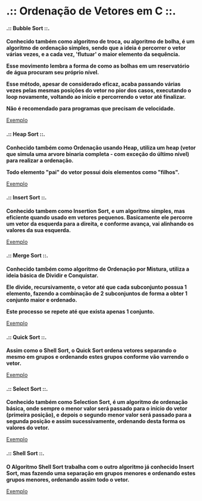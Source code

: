 # .:: Ordenação de Vetores em C ::.

#### .:: Bubble Sort ::.
<p></p>
<p><strong>Conhecido também como algoritmo de troca, ou algoritmo de bolha, é um algoritmo de ordenação simples, sendo que a ideia é percorrer o vetor várias vezes, e a cada vez, 'flutuar' o maior elemento da sequência.</strong></p>
<p><strong>Esse movimento lembra a forma de como as bolhas em um reservatório de água procuram seu próprio nível.</strong></p>
<p><strong>Esse método, apesar de considerado eficaz, acaba passando várias vezes pelas mesmas posições do vetor no pior dos casos, executando o loop novamente, voltando ao início e percorrendo o vetor até finalizar.</strong></p>
<p><strong>Não é recomendado para programas que precisam de velocidade.</strong></p>

[Exemplo](./Exemplos/bubble_sort.c)

#### .:: Heap Sort ::.
<p></p>
<p><strong>Conhecido também como Ordenação usando Heap, utiliza um heap (vetor que simula uma arvore binaria completa - com exceção do último nível) para realizar a ordenação.</strong></p>
<p><strong>Todo elemento "pai" do vetor possui dois elementos como "filhos".</strong></p>

[Exemplo](./Exemplos/heap_sort.c)

#### .:: Insert Sort ::.
<p></p>
<p><strong>Conhecido tambem como Insertion Sort, e um algoritmo simples, mas eficiente quando usado em vetores pequenos. Basicamente ele percorre um vetor da esquerda para a direita, e conforme avança, vai alinhando os valores da sua esquerda.</strong></p>

[Exemplo](./Exemplos/insert_sort.c)

#### .:: Merge Sort ::.
<p></p>
<p><strong>Conhecido também como algoritmo de Ordenação por Mistura, utiliza a ideia básica de Dividir e Conquistar.</strong></p>
<p><strong>Ele divide, recursivamente, o vetor até que cada subconjunto possua 1 elemento, fazendo a combinação de 2 subconjuntos de forma a obter 1 conjunto maior e ordenado.</strong></p>
<p><strong>Este processo se repete até que exista apenas 1 conjunto.</strong></p>

[Exemplo](./Exemplos/merge_sort.c)

#### .:: Quick Sort ::.
<p></p>
<p><strong>Assim como o Shell Sort, o Quick Sort ordena vetores separando o mesmo em grupos e ordenando estes grupos conforme vão varrendo o vetor.</strong></p>

[Exemplo](./Exemplos/quick_sort.c)

#### .:: Select Sort ::.
<p></p>
<p><strong>Conhecido também como Selection Sort, é um algoritmo de ordenação básica, onde sempre o menor valor será passado para o início do vetor (primeira posição), e depois o segundo menor valor será passado para a segunda posição e assim sucessivamente, ordenando desta forma os valores do vetor.</strong></p>

[Exemplo](./Exemplos/select_sort.c)

#### .:: Shell Sort ::.
<p></p>
<p><strong>O Algoritmo Shell Sort trabalha com o outro algoritmo já conhecido Insert Sort, mas fazendo uma separação em grupos menores e ordenando estes grupos menores, ordenando assim todo o vetor.</strong></p>

[Exemplo](./Exemplos/shell_sort.c)

